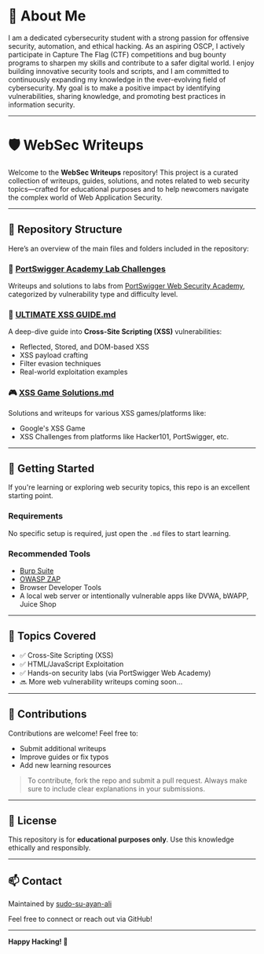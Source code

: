 # 👋 About Me
I am a dedicated cybersecurity student with a strong passion for offensive security, automation, and ethical hacking. As an aspiring OSCP, I actively participate in Capture The Flag (CTF) competitions and bug bounty programs to sharpen my skills and contribute to a safer digital world. I enjoy building innovative security tools and scripts, and I am committed to continuously expanding my knowledge in the ever-evolving field of cybersecurity. My goal is to make a positive impact by identifying vulnerabilities, sharing knowledge, and promoting best practices in information security.

---

# 🛡️ WebSec Writeups

Welcome to the **WebSec Writeups** repository! This project is a curated collection of writeups, guides, solutions, and notes related to web security topics—crafted for educational purposes and to help newcomers navigate the complex world of Web Application Security.

---

## 📂 Repository Structure

Here’s an overview of the main files and folders included in the repository:

### 📁 [PortSwigger Academy Lab Challenges](./PortSwigger%20Academy%20Lab%20Challenges)
Writeups and solutions to labs from [PortSwigger Web Security Academy](https://portswigger.net/web-security), categorized by vulnerability type and difficulty level.

### 🧠 [ULTIMATE XSS GUIDE.md](./%F0%9F%94%A5%20ULTIMATE%20XSS%20GUIDE.md)
A deep-dive guide into **Cross-Site Scripting (XSS)** vulnerabilities:
- Reflected, Stored, and DOM-based XSS
- XSS payload crafting
- Filter evasion techniques
- Real-world exploitation examples

### 🎮 [XSS Game Solutions.md](./%F0%9F%9A%A8%20XSS%20Game%20Solutions%20%F0%9F%9A%A8.md)
Solutions and writeups for various XSS games/platforms like:
- Google's XSS Game
- XSS Challenges from platforms like Hacker101, PortSwigger, etc.

---

## 🚀 Getting Started

If you're learning or exploring web security topics, this repo is an excellent starting point.

### Requirements
No specific setup is required, just open the `.md` files to start learning.

### Recommended Tools
- [Burp Suite](https://portswigger.net/burp)
- [OWASP ZAP](https://owasp.org/www-project-zap/)
- Browser Developer Tools
- A local web server or intentionally vulnerable apps like DVWA, bWAPP, Juice Shop

---

## 🧰 Topics Covered

- ✅ Cross-Site Scripting (XSS)
- ✅ HTML/JavaScript Exploitation
- ✅ Hands-on security labs (via PortSwigger Web Academy)
- 🔜 More web vulnerability writeups coming soon...

---

## 🙌 Contributions

Contributions are welcome! Feel free to:
- Submit additional writeups
- Improve guides or fix typos
- Add new learning resources

> To contribute, fork the repo and submit a pull request. Always make sure to include clear explanations in your submissions.

---

## 📜 License

This repository is for **educational purposes only**. Use this knowledge ethically and responsibly.

---

## 📫 Contact

Maintained by [sudo-su-ayan-ali](https://github.com/sudo-su-ayan-ali)

Feel free to connect or reach out via GitHub!

---

**Happy Hacking! 🔐**
